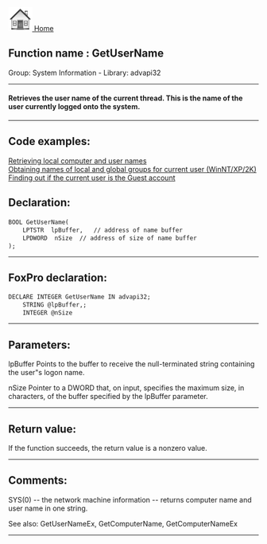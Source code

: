 [<img src="../../images/home.png"> Home ](https://github.com/VFPX/Win32API)  

## Function name : GetUserName
Group: System Information - Library: advapi32    
***  


#### Retrieves the user name of the current thread. This is the name of the user currently logged onto the system.
***  


## Code examples:
[Retrieving local computer and user names](../../samples/sample_041.md)  
[Obtaining names of local and global groups for current user (WinNT/XP/2K)](../../samples/sample_431.md)  
[Finding out if the current user is the Guest account](../../samples/sample_566.md)  

## Declaration:
```foxpro  
BOOL GetUserName(
	LPTSTR  lpBuffer,	// address of name buffer
	LPDWORD  nSize 	// address of size of name buffer
);  
```  
***  


## FoxPro declaration:
```foxpro  
DECLARE INTEGER GetUserName IN advapi32;
	STRING @lpBuffer,;
	INTEGER @nSize  
```  
***  


## Parameters:
lpBuffer
Points to the buffer to receive the null-terminated string containing the user"s logon name. 

nSize
Pointer to a DWORD that, on input, specifies the maximum size, in characters, of the buffer specified by the lpBuffer parameter.  
***  


## Return value:
If the function succeeds, the return value is a nonzero value.  
***  


## Comments:
SYS(0) -- the network machine information -- returns computer name and user name in one string.  
  
See also: GetUserNameEx, GetComputerName, GetComputerNameEx   
  
***  

